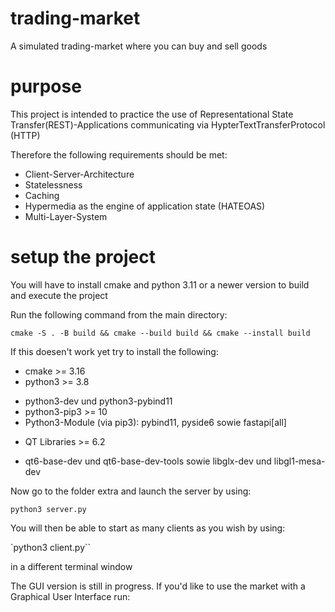 # trading-market
A simulated trading-market where you can buy and sell goods

# purpose
This project is intended to practice the use of Representational State Transfer(REST)-Applications
communicating via HypterTextTransferProtocol (HTTP)

Therefore the following requirements should be met:
* Client-Server-Architecture
* Statelessness
* Caching
* Hypermedia as the engine of application state (HATEOAS)
* Multi-Layer-System

# setup the project 

You will have to install cmake and python 3.11 or a newer version to build and execute the project

Run the following command from the main directory:

`cmake -S . -B build && cmake --build build && cmake --install build`

If this doesen't work yet try to install the following:
* cmake >= 3.16
* python3 >= 3.8
- python3-dev und python3-pybind11
- python3-pip3 >= 10
- Python3-Module (via pip3): pybind11, pyside6 sowie fastapi[all]
* QT Libraries >= 6.2
- qt6-base-dev und qt6-base-dev-tools sowie libglx-dev und libgl1-mesa-dev


Now go to the folder extra and launch the server by using:

`python3 server.py`

You will then be able to start as many clients as you wish by using:

`python3 client.py``

in a different terminal window

The GUI version is still in progress. If you'd like to use the market
with a Graphical User Interface run:


